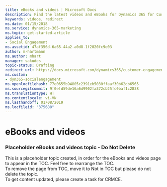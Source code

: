 ```yaml
---
title: eBooks and videos | Microsoft Docs
description: Find the latest videos and eBooks for Dynamics 365 for Customer Engagement.
keywords: videos, redirect
ms.date: 01/15/2018
ms.service: dynamics-365-marketing
ms.topic: get-started-article
applies_to:
- Social Engagement
ms.assetid: 47af356d-6a65-44a2-a0d8-1f2020fc9e03
author: m-hartmann
ms.author: mhart
manager: sakudes
topic-status: Drafting
redirect_url: https://docs.microsoft.com/dynamics365/customer-engagement/social-engagement/help-hub
ms.custom:
- dyn365-socialengagement
ms.openlocfilehash: 77e0655b94805c2391eb5030ffaaf30b62db6565
ms.sourcegitcommit: 9f0efd59de16a6d9902fa372cb25fc0baf1c2838
ms.translationtype: HT
ms.contentlocale: vi-VN
ms.lasthandoff: 01/08/2019
ms.locfileid: "375688"
---
```

# <a name="ebooks-and-videos"></a>eBooks and videos
### <a name="placeholder-ebooks-and-videos-topic---do-not-delete"></a>Placeholder eBooks and videos topic - Do Not Delete  
This is a placeholder topic created, in order for the eBooks and videos page to appear in the TOC. Feel free to rearrange the TOC.  
To remove the page from TOC, move it to Not in TOC but please do not delete the topic.  
To get content updated, please create a task for CRMCE.
